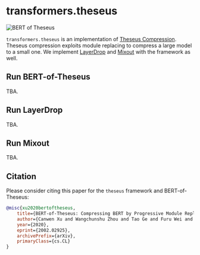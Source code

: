 # transformers.theseus
![BERT of Theseus](https://github.com/JetRunner/BERT-of-Theseus/blob/master/bert-of-theseus.png?raw=true)

`transformers.theseus` is an implementation of [Theseus Compression](https://arxiv.org/abs/2002.02925).
Theseus compression exploits module replacing to compress a large model to a small one.
We implement [LayerDrop](https://arxiv.org/abs/1909.11556) and [Mixout](https://arxiv.org/abs/1909.11299) with the framework as well.

## Run BERT-of-Theseus
TBA.

## Run LayerDrop
TBA.

## Run Mixout
TBA.

## Citation
Please consider citing this paper for the `theseus` framework and BERT-of-Theseus:
```bibtex
@misc{xu2020bertoftheseus,
    title={BERT-of-Theseus: Compressing BERT by Progressive Module Replacing},
    author={Canwen Xu and Wangchunshu Zhou and Tao Ge and Furu Wei and Ming Zhou},
    year={2020},
    eprint={2002.02925},
    archivePrefix={arXiv},
    primaryClass={cs.CL}
}
```
